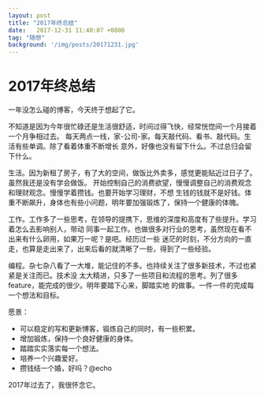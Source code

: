 ```yaml
---
layout: post
title: "2017年终总结"
date:   2017-12-31 11:40:07 +0800
tag: "随想"
background: '/img/posts/20171231.jpg'
---
```


# 2017年终总结

一年没怎么碰的博客，今天终于想起了它。

不知道是因为今年很忙碌还是生活很舒适，时间过得飞快，经常恍惚间一个月接着一个月争相过去。
每天两点一线，家-公司-家。每天敲代码、看书、敲代码。生活有些单调。除了看着体重不断增长
意外，好像也没有留下什么。不过总归会留下什么。

生活。因为新租了房子，有了大的空间，做饭比外卖多，感觉更能贴近过日子了。虽然我还是没有学会做饭。
开始控制自己的消费欲望，慢慢调整自己的消费观念和理财观念。慢慢学着攒钱。也要开始学习理财，不想
生钱的钱就不是好钱。体重不断飙升，身体也有些小问题，明年要加强锻炼了，保持一个健康的体魄。

工作。工作多了一些思考，在领导的提携下，思维的深度和高度有了些提升。学习着怎么去影响别人，带动
同事一起工作。也做很多对行业的思考，虽然现在看不出来有什么卵用，如果万一呢？是吧。经历过一些
迷茫的时刻，不分方向的一直走，也算是走出来了，出来后看的就清晰了一些，得到了一些经验。

编程。杂七杂八看了一大堆，能记住的不多。也持续关注了很多新技术，不过也紧紧是关注而已。技术没
太大精进，只多了一些项目和流程的思考。列了很多feature，能完成的很少。明年要踏下心来，脚踏实地
的做事。一件一件的完成每一个想法和目标。

愿景：

- 可以稳定的写和更新博客，锻炼自己的同时，有一些积累。
- 增加锻炼，保持一个良好健康的身体。
- 踏踏实实落实每一个想法。
- 培养一个兴趣爱好。
- 攒钱结一个婚，好吗？@echo

2017年过去了，我很怀念它。